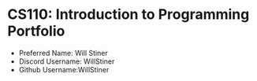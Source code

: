 # CS110: Introduction to Programming Portfolio

- Preferred Name: Will Stiner
- Discord Username: WillStiner
- Github Username:WillStiner
